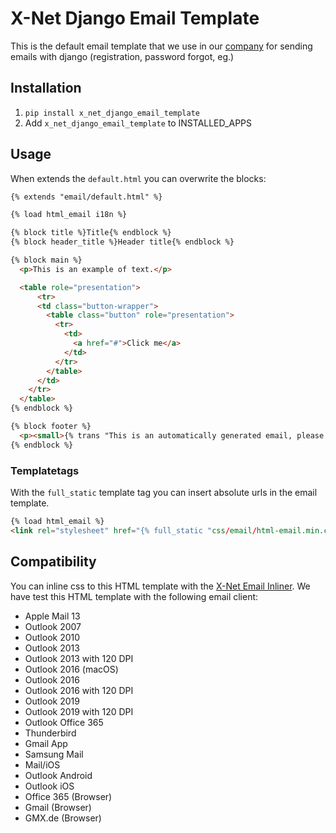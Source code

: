 # X-Net Django Email Template

This is the default email template that we use in our [company](https://www.x-net.at) for sending emails with django (registration, password forgot, eg.)

## Installation

1. `pip install x_net_django_email_template`
2. Add `x_net_django_email_template` to INSTALLED_APPS

## Usage

When extends the `default.html` you can overwrite the blocks:

```html
{% extends "email/default.html" %}

{% load html_email i18n %}

{% block title %}Title{% endblock %}
{% block header_title %}Header title{% endblock %}

{% block main %}
  <p>This is an example of text.</p>

  <table role="presentation">
      <tr>
      <td class="button-wrapper">
        <table class="button" role="presentation">
          <tr>
            <td>
              <a href="#">Click me</a>
            </td>
          </tr>
        </table>
      </td>
    </tr>
  </table>
{% endblock %}

{% block footer %}
  <p><small>{% trans "This is an automatically generated email, please do not reply to this message." %}</small></p>
{% endblock %}
````

### Templatetags

With the `full_static` template tag you can insert absolute urls in the email template.

```html
{% load html_email %}
<link rel="stylesheet" href="{% full_static "css/email/html-email.min.css" %}" />
```

## Compatibility

You can inline css to this HTML template with the [X-Net Email Inliner](https://github.com/x-net-services/x-net-email-css-inliner).
We have test this HTML template with the following email client:

* Apple Mail 13
* Outlook 2007
* Outlook 2010
* Outlook 2013
* Outlook 2013 with 120 DPI
* Outlook 2016 (macOS)
* Outlook 2016
* Outlook 2016 with 120 DPI
* Outlook 2019
* Outlook 2019 with 120 DPI
* Outlook Office 365
* Thunderbird
* Gmail App
* Samsung Mail
* Mail/iOS
* Outlook Android
* Outlook iOS
* Office 365 (Browser)
* Gmail (Browser)
* GMX.de (Browser)
